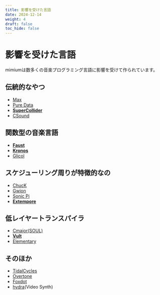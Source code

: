 ```yaml
---
title: 影響を受けた言語
date: 2024-12-14
weight: 4
draft: false
toc_hide: false
---
```


# 影響を受けた言語

mimiumは数多くの音楽プログラミング言語に影響を受けて作られています。

## 伝統的なやつ

- [Max](https://cycling74.com/max)
- [Pure Data](https://msp.ucsd.edu/software.html)
- [**SuperCollider**](https://supercollider.github.io/)
- [CSound](https://csound.com/)

## 関数型の音楽言語

- [**Faust**](https://faust.grame.fr)
- [**Kronos**](https://kronoslang.io/)
- [Glicol](https://glicol.org/)

## スケジューリング周りが特徴的なの

- [ChucK](https://chuck.stanford.edu/)
- [Gwion](https://gwion.github.io/Gwion/)
- [Sonic Pi](https://sonic-pi.net/)
- [**Extempore**](https://extemporelang.github.io/)

## 低レイヤートランスパイラ

- [Cmajor(SOUL)](https://cmajor.dev/)
- [**Vult**](https://modlfo.github.io/vult/)
- [Elementary](https://www.elementary.audio/)

## そのほか

- [TidalCycles](https://tidalcycles.org/)
- [Overtone](https://overtone.github.io/)
- [Foxdot](https://foxdot.org/)
- [hydra](https://hydra.ojack.xyz/)(Video Synth)
